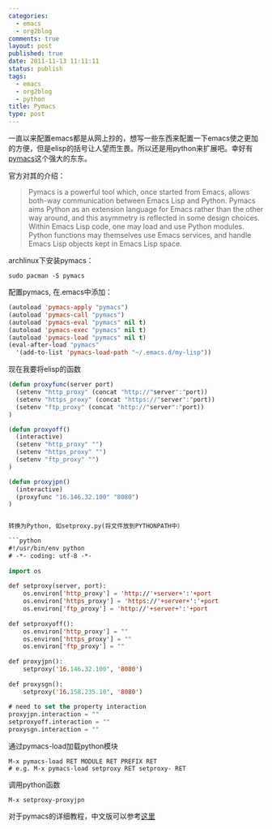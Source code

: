 ```yaml
--- 
categories: 
  - emacs
  - org2blog
comments: true
layout: post
published: true
date: 2011-11-13 11:11:11
status: publish
tags: 
  - emacs
  - org2blog
  - python
title: Pymacs
type: post
---
```


一直以来配置emacs都是从网上抄的，想写一些东西来配置一下emacs使之更加的方便，但是elisp的括号让人望而生畏。所以还是用python来扩展吧。幸好有[pymacs](http://pymacs.progiciels-bpi.ca/index.html)这个强大的东东。

官方对其的介绍：

> Pymacs is a powerful tool which, once started from Emacs, allows both-way communication between Emacs Lisp and Python. Pymacs aims Python as an extension language for Emacs rather than the other way around, and this asymmetry is reflected in some design choices. Within Emacs Lisp code, one may load and use Python modules. Python functions may themselves use Emacs services, and handle Emacs Lisp objects kept in Emacs Lisp space.

archlinux下安装pymacs：

```
sudo pacman -S pymacs
```

配置pymacs, 在.emacs中添加：

```lisp
(autoload 'pymacs-apply "pymacs")
(autoload 'pymacs-call "pymacs")
(autoload 'pymacs-eval "pymacs" nil t)
(autoload 'pymacs-exec "pymacs" nil t)
(autoload 'pymacs-load "pymacs" nil t)
(eval-after-load "pymacs"
  '(add-to-list 'pymacs-load-path "~/.emacs.d/my-lisp"))
```

现在我要将elisp的函数

```lisp
(defun proxyfunc(server port)
  (setenv "http_proxy" (concat "http://"server":"port))
  (setenv "https_proxy" (concat "https://"server":"port))
  (setenv "ftp_proxy" (concat "http://"server":"port))
)

(defun proxyoff()
  (interactive)
  (setenv "http_proxy" "")
  (setenv "https_proxy" "")
  (setenv "ftp_proxy" "")
)

(defun proxyjpn()
  (interactive)
  (proxyfunc "16.146.32.100" "8080")
)


转换为Python, 如setproxy.py(将文件放到PYTHONPATH中）

```python
#!/usr/bin/env python
# -*- coding: utf-8 -*-
    
import os
    
def setproxy(server, port):
    os.environ['http_proxy'] = 'http://'+server+':'+port
    os.environ['https_proxy'] = 'https://'+server+':'+port
	os.environ['ftp_proxy'] = 'http://'+server+':'+port
    
def setproxyoff():
    os.environ['http_proxy'] = ""
	os.environ['https_proxy'] = ""
	os.environ['ftp_proxy'] = ""
    
def proxyjpn():
    setproxy('16.146.32.100', '8080')
    
def proxysgn():
    setproxy('16.158.235.10', '8080')
    
# need to set the property interaction
proxyjpn.interaction = ""
setproxyoff.interaction = ""
proxysgn.interaction = ""
```


通过pymacs-load加载python模块

```
M-x pymacs-load RET MODULE RET PREFIX RET
# e.g. M-x pymacs-load setproxy RET setproxy- RET
```

调用python函数

```
M-x setproxy-proxyjpn
```

对于pymacs的详细教程，中文版可以参考[这里](http://www.cnblogs.com/rockcode/archive/2011/08/20/2147404.html)
